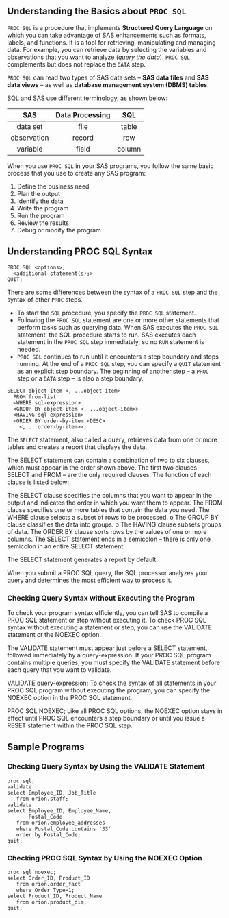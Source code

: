 ## Understanding the Basics about `PROC SQL`

`PROC SQL` is a procedure that implements **Structured Query Language** on which you can take advantage of SAS enhancements such as formats, labels, and functions. It is a tool for retrieving, manipulating and managing data. For example, you can retrieve data by selecting the variables and observations that you want to analyze (*query the data*). `PROC SQL` complements but does not replace the `DATA` step. 

`PROC SQL` can read two types of SAS data sets – **SAS data files** and **SAS data views** – as well as **database management system (DBMS) tables**.

SQL and SAS use different terminology, as shown below:

**SAS**	    | **Data Processing**	| **SQL**
:-----:|:-----:|:-----:
data set	    | file	    | table
observation	  | record	  | row
variable	    | field	    | column

When you use `PROC SQL` in your SAS programs, you follow the same basic process that you use to create any SAS program:

1. Define the business need
2. Plan the output
3. Identify the data
4. Write the program
5. Run the program
6. Review the results
7. Debug or modify the program

## Understanding PROC SQL Syntax

```
PROC SQL <options>;
  <additional statement(s);>
QUIT;
```

There are some differences between the syntax of a `PROC SQL` step and the syntax of other `PROC` steps. 

* To start the `SQL` procedure, you specify the `PROC SQL` statement. 
* Following the `PROC SQL` statement are one or more other statements that perform tasks such as querying data. When SAS executes the `PROC SQL` statement, the SQL procedure starts to run. SAS executes each statement in the `PROC SQL` step immediately, so no `RUN` statement is needed.
* `PROC SQL` continues to run until it encounters a step boundary and stops running. At the end of a `PROC SQL` step, you can specify a `QUIT` statement as an explicit step boundary. The beginning of another step – a `PROC` step or a `DATA` step – is also a step boundary.

```
SELECT object-item <, ...object-item>
  FROM from-list
  <WHERE sql-expression>
  <GROUP BY object-item <, ...object-item>>
  <HAVING sql-expression>
  <ORDER BY order-by-item <DESC>
    <, ...order-by-item>>;
```

The `SELECT` statement, also called a query, retrieves data from one or more tables and creates a report that displays the data.

The SELECT statement can contain a combination of two to six clauses, which must appear in the order shown above. The first two clauses – SELECT and FROM – are the only required clauses. The function of each clause is listed below:

The SELECT clause specifies the columns that you want to appear in the output and indicates the order in which you want them to appear.
The FROM clause specifies one or more tables that contain the data you need.
The WHERE clause selects a subset of rows to be processed. o The GROUP BY clause classifies the data into groups. o The HAVING clause subsets groups of data.
The ORDER BY clause sorts rows by the values of one or more columns.
The SELECT statement ends in a semicolon – there is only one semicolon in an entire SELECT statement.

The SELECT statement generates a report by default.

When you submit a PROC SQL query, the SQL processor analyzes your query and determines the most efficient way to process it.

### Checking Query Syntax without Executing the Program 

To check your program syntax efficiently, you can tell SAS to compile a PROC SQL statement or step without executing it. To check PROC SQL syntax without executing a statement or step, you can use the VALIDATE statement or the NOEXEC option.

The VALIDATE statement must appear just before a SELECT statement, followed immediately by a query-expression. If your PROC SQL program contains multiple queries, you must specify the VALIDATE statement before each query that you want to validate.

VALIDATE query-expression;
To check the syntax of all statements in your PROC SQL program without executing the program, you can specify the NOEXEC option in the PROC SQL statement.

PROC SQL NOEXEC;
Like all PROC SQL options, the NOEXEC option stays in effect until PROC SQL encounters a step boundary or until you issue a RESET statement within the PROC SQL step.

## Sample Programs

### Checking Query Syntax by Using the VALIDATE Statement

```
proc sql;
validate
select Employee_ID, Job_Title
   from orion.staff;
validate
select Employee_ID, Employee_Name,
       Postal_Code
   from orion.employee_addresses
   where Postal_Code contains '33'
   order by Postal_Code;
quit;
```

### Checking PROC SQL Syntax by Using the NOEXEC Option 

```
proc sql noexec;
select Order_ID, Product_ID
   from orion.order_fact
   where Order_Type=1;
select Product_ID, Product_Name
   from orion.product_dim;
quit;
```
